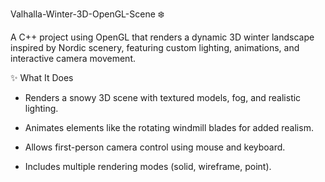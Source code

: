 Valhalla-Winter-3D-OpenGL-Scene ❄️

A C++ project using OpenGL that renders a dynamic 3D winter landscape inspired by Nordic scenery, featuring custom lighting, animations, and interactive camera movement.

✨ What It Does
- Renders a snowy 3D scene with textured models, fog, and realistic lighting.

- Animates elements like the rotating windmill blades for added realism.

- Allows first-person camera control using mouse and keyboard.

- Includes multiple rendering modes (solid, wireframe, point).

